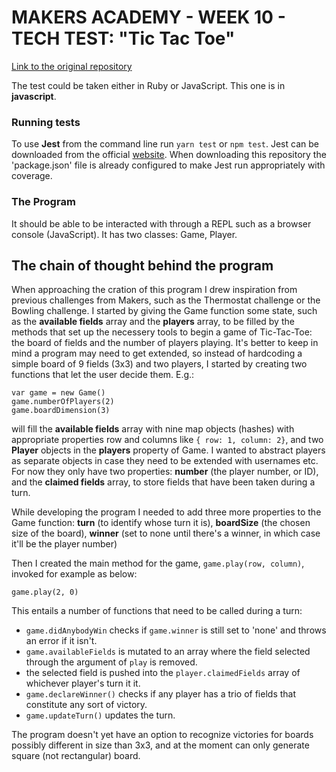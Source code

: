 # MAKERS ACADEMY - WEEK 10 - TECH TEST: "Tic Tac Toe"
[Link to the original repository](https://github.com/makersacademy/course/blob/master/individual_challenges/tic_tac_toe.md)

The test could be taken either in Ruby or JavaScript. This one is in __javascript__.

### Running tests
To use __Jest__ from the command line run `yarn test` or `npm test`. Jest can be downloaded from the official [website](https://jestjs.io/docs/en/getting-started.html). When downloading this repository the 'package.json' file is already configured to make Jest run appropriately with coverage.

### The Program
It should be able to be interacted with through a REPL such as a browser console (JavaScript).
It has two classes: Game, Player.

## The chain of thought behind the program
When approaching the cration of this program I drew inspiration from previous challenges from Makers, such as the Thermostat challenge or the Bowling challenge.
I started by giving the Game function some state, such as the __available fields__ array and the __players__ array, to be filled by the methods that set up the necessery tools to begin a game of Tic-Tac-Toe: the board of fields and the number of players playing. It's better to keep in mind a program may need to get extended, so instead of hardcoding a simple board of 9 fields (3x3) and two players, I started by creating two functions that let the user decide them. E.g.:
```
var game = new Game()
game.numberOfPlayers(2)
game.boardDimension(3)
```
will fill the __available fields__ array with nine map objects (hashes) with appropriate properties row and columns like ```{ row: 1, column: 2}```, and two __Player__ objects in the __players__ property of Game.
I wanted to abstract players as separate objects in case they need to be extended with usernames etc. For now they only have two properties: __number__ (the player number, or ID), and the __claimed fields__ array, to store fields that have been taken during a turn.

While developing the program I needed to add three more properties to the Game function: __turn__ (to identify whose turn it is), __boardSize__ (the chosen size of the board), __winner__ (set to none until there's a winner, in which case it'll be the player number)

Then I created the main method for the game, ```game.play(row, column)```, invoked for example as below:
```
game.play(2, 0)
```

This entails a number of functions that need to be called during a turn:
- ```game.didAnybodyWin``` checks if ```game.winner``` is still set to 'none' and throws an error if it isn't.
- ```game.availableFields``` is mutated to an array where the field selected through the argument of ```play``` is removed.
- the selected field is pushed into the ```player.claimedFields``` array of whichever player's turn it it.
- ```game.declareWinner()``` checks if any player has a trio of fields that constitute any sort of victory.
- ```game.updateTurn()``` updates the turn.

The program doesn't yet have an option to recognize victories for boards possibly different in size than 3x3, and at the moment can only generate square (not rectangular) board.